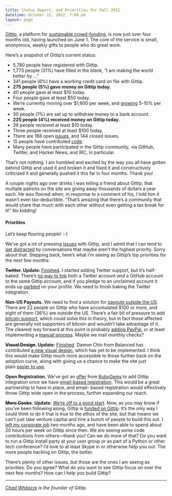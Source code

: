 ```yaml
---
title: Status Report, and Priorities for Fall 2012
dateline: October 11, 2012, 7:00 pm
layout: page
---
```


<p><a href="https://www.gittip.com/">Gittip</a>, a platform for <a
href="https://www.gittip.com/about/">sustainable crowd-funding</a>, is now just
over four months old, having launched on June 1. The core of the service is
small, anonymous, weekly gifts to people who do great work.</p>

<p>Here&#8217;s a snapshot of Gittip&#8217;s current status:</p>

<ul>

<li>5,780 people have registered with Gittip.</li>

<li>1,773 people (31%) have filled in the blank, “I am making the world
better by &#8230;”</li>

<li>341 people (6%) have a working credit card on file with Gittip.</li>

<li><strong>275 people<strong> (5%)</strong> gave money on Gittip
today.</strong></li>

<li>40 people gave at least $10 today.</li>

<li>Four people gave at least $50 today.</li>

<li>We’re currently moving over $1,600 per week, and <a
href="http://www.gittip.com/about/charts.html">growing</a> 5-10% per week.</li>

<li>30 people (1%) are set up to withdraw money to a bank account.</li>

<li><strong>225 people (4%) received money on Gittip today.</strong></li>

<li>36 people received at least $10 today.</li>

<li>Three people received at least $100 today.</li>

<li>There are 188 open <a
href="https://github.com/gratipay/gratipay.com/issues">issues</a>, and 144
closed issues.</li>

<li>15 people have contributed <a
href="https://github.com/gratipay/gratipay.com/graphs/contributors">code</a>.</li>

<li>Many people have participated in the Gittip community, via GitHub, Twitter,
and Hacker News, and IRC, in particular.</li></ul>

<p>That’s not nothing. I am humbled and excited by the way you all have
gotten behind Gittip and used it and broken it and fixed it and constructively
criticized it and generally pushed it this far in four months. Thank you!</p>

<p>A couple nights ago over drinks I was telling a friend about Gittip, that
multiple patrons on the site are giving away thousands of dollars a year each.
He was floored when, in response to a comment of his, I told him it wasn’t
even tax-deductible. “That’s amazing that there’s a community that would
share that much with each other without even getting a tax break for it!” No
kidding!</p><h4>Priorities</h4>

<p>Let’s keep flooring people! :-)</p>

<p>We’ve got a lot of pressing <a
href="https://github.com/gratipay/gratipay.com/issues">issues</a> with Gittip,
and I admit that I can tend to <a
href="https://twitter.com/jezdez/status/255589706069319680">get distracted</a>
by conversations that maybe aren’t the highest priority. Sorry about that.
Stepping back, here&#8217;s what I&#8217;m seeing as Gittip&#8217;s top
priorities for the next few months:</p>

<p><strong><strike>Twitter</strike>. Update: </strong><a
href="http://blog.gittip.com/post/38264311698/gittip-anyone-on-
twitter">Finished</a><strong>.</strong> I started adding Twitter support, but
it’s half-baked. There’s <a
href="https://github.com/gratipay/gratipay.com/issues/289">no way to link</a>
both a Twitter account <em>and</em> a GitHub account to the same Gittip account,
and if you pledge to an unclaimed account it ends up <a
href="https://github.com/gratipay/gratipay.com/issues/309">garbled</a> on your
profile. We need to finish baking the Twitter integration.</p>

<p><strong>Non-US Payouts.</strong> We need to find a solution for <a
href="https://github.com/gratipay/gratipay.com/issues/126">payouts outside the
US</a>. There are 22 people on Gittip who have accumulated $100 or more, and
eight of them (36%) are outside the US. There’s a fair bit of pressure to add
<a href="https://github.com/gratipay/gratipay.com/issues/14">bitcoin
support</a>, which could solve this in theory, but in fact those affected are
generally not supporters of bitcoin and wouldn’t take advantage of it. The
clearest way forward at this point is probably <a
href="https://github.com/gratipay/gratipay.com/issues/63">adding PayPal</a>, or
at least implementing a <a
href="https://github.com/gratipay/gratipay.com/issues/190">manual process</a>.
Maybe we mail monthly checks?</p>

<p><strong><strike>Visual Design</strike>. Update:</strong> <a
href="http://blog.gittip.com/post/42849911683/new-design-new-team">Finished</a>.
Damon Chin from Balanced has contributed <a href="https://github.com/whit537/www
.gittip.com/issues/66#issuecomment-7267192">a new visual design</a>, which has
yet to be implemented. I think this would make Gittip much more accessible to
those further back on the adoption curve, along with giving us a chance to make
the site just plain <a
href="https://github.com/gratipay/gratipay.com/issues/268">easier to
use</a>.</p>

<p><strong>Open Registration.</strong> We’ve got an <a
href="https://github.com/gratipay/gratipay.com/issues/223">offer</a> from <a
href="http://rubygems.org/">RubyGems</a> to add Gittip integration once we have
<a href="https://github.com/gratipay/gratipay.com/issues/89">email-based
registration</a>. This would be a great partnership to have in place, and email-
based registration would effectively throw Gittip wide open in the process,
further expanding our reach.</p>

<p><strong><strike>More Cooks</strike>.</strong> <strong>Update:</strong> <a
href="http://blog.gittip.com/post/42849911683/new-design-new-team">We&#8217;re
off to a good start</a>. Now, as you may know if you’ve been following along,
Gittip is <a href="http://blog.gittip.com/post/26350459746/the-first-open-
company">funded on Gittip</a>. It’s the only way I could think to do it that
is true to the ethos of the site, but that means we can&#8217;t just take
venture capital and hire a bunch of people to build this out. I <a
href="http://blog.gittip.com/post/27072581481/i-believe-in-gittip">left my
corporate job</a> two months ago, and have been able to spend about 20 hours per
week on Gittip since then. We are seeing some code contributions from
others—thank you! Can we do more of that? Do you want to run a Gittip install
party at your user group or as part of a Python or other tech conference? I’d
love to at least Skype in or otherwise help you out. The more people hacking on
Gittip, the better.</p>

<p>There’s plenty of other issues, but those are the ones I am seeing as
priorities. Do you agree? What do you want to see Gittip focus on over the next
few months? How can I help you build Gittip?</p><hr>

<p><em><a href="https://www.gittip.com/whit537/">Chad Whitacre</a> is the
founder of Gittip.</em></p>
